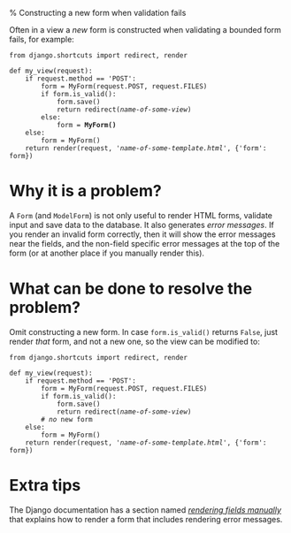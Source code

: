 % Constructing a new form when validation fails

Often in a view a *new* form is constructed when validating a bounded form
fails, for example:

<pre><code>from django.shortcuts import redirect, render

def my_view(request):
    if request.method == 'POST':
        form = MyForm(request.POST, request.FILES)
        if form.is_valid():
            form.save()
            return redirect(<i>name-of-some-view</i>)
        else:
            form = <b>MyForm()</b>
    else:
        form = MyForm()
    return render(request, '<i>name-of-some-template.html</i>', {'form': form})</code></pre>

# Why it is a problem?

A `Form` (and `ModelForm`) is not only useful to render HTML forms, validate
input and save data to the database. It also generates *error messages*. If you
render an invalid form correctly, then it will show the error messages near the
fields, and the non-field specific error messages at the top of the form (or at
another place if you manually render this).

# What can be done to resolve the problem?

Omit constructing a new form. In case `form.is_valid()` returns `False`, just
render *that* form, and not a new one, so the view can be modified to:

<pre><code>from django.shortcuts import redirect, render

def my_view(request):
    if request.method == 'POST':
        form = MyForm(request.POST, request.FILES)
        if form.is_valid():
            form.save()
            return redirect(<i>name-of-some-view</i>)
        # <i>no</i> new form
    else:
        form = MyForm()
    return render(request, '<i>name-of-some-template.html</i>', {'form': form})</code></pre>


# Extra tips

The Django documentation has a section named
[*rendering fields manually*](https://docs.djangoproject.com/en/dev/topics/forms/#rendering-fields-manually)
that explains how to render a form that includes rendering error messages.
